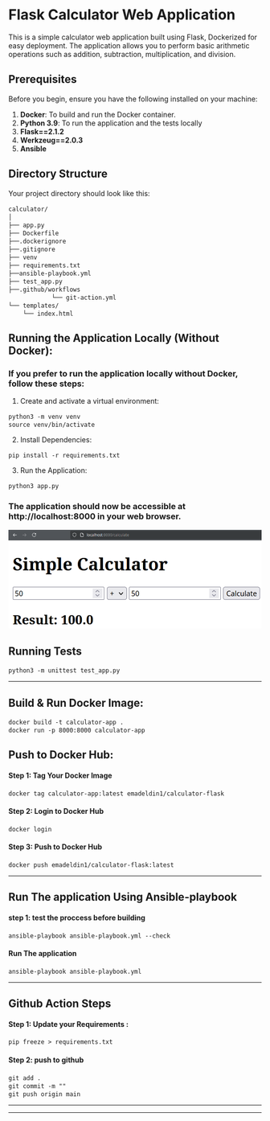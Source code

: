 # Flask Calculator Web Application

This is a simple calculator web application built using Flask, Dockerized for easy deployment. The application allows you to perform basic arithmetic operations such as addition, subtraction, multiplication, and division.

## Prerequisites

Before you begin, ensure you have the following installed on your machine:

1. **Docker**: To build and run the Docker container.
2. **Python 3.9**: To run the application and the tests locally 
3. **Flask==2.1.2** 
4. **Werkzeug==2.0.3**
5. **Ansible** 

## Directory Structure

Your project directory should look like this:

```
calculator/
│
├── app.py
├── Dockerfile
├──.dockerignore
├──.gitignore
├── venv
├── requirements.txt
├──ansible-playbook.yml
├── test_app.py
├──.github/workflows
            └── git-action.yml
└── templates/
    └── index.html
```
## Running the Application Locally (Without Docker):
### If you prefer to run the application locally without Docker, follow these steps:
1. Create and activate a virtual environment:
```
python3 -m venv venv
source venv/bin/activate
```
2. Install Dependencies:
```
pip install -r requirements.txt
```
3. Run the Application:
```
python3 app.py
```
### The application should now be accessible at http://localhost:8000 in your web browser.
![alt text](image-1.png)
## Running Tests
```
python3 -m unittest test_app.py
```

-----
## Build & Run Docker Image:
```
docker build -t calculator-app .
docker run -p 8000:8000 calculator-app
```


## Push to Docker Hub:

#### Step 1: Tag Your Docker Image
```
docker tag calculator-app:latest emadeldin1/calculator-flask
```
#### Step 2: Login to Docker Hub
```
docker login
```
#### Step 3: Push to Docker Hub
```
docker push emadeldin1/calculator-flask:latest 
```
---------------------
## Run The application Using Ansible-playbook
#### step 1: test the proccess before building
```
ansible-playbook ansible-playbook.yml --check
```
#### Run The application
```
ansible-playbook ansible-playbook.yml
```
---------


## Github Action Steps

#### Step 1: Update your Requirements :
```
pip freeze > requirements.txt
```
#### Step 2: push to github
```
git add .
git commit -m ""
git push origin main
```


----------

-----
